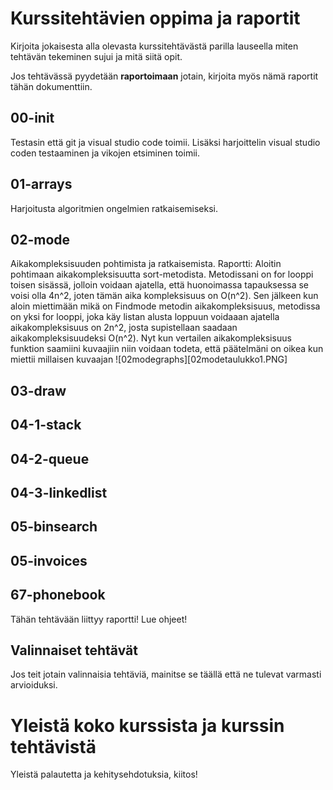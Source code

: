 # Kurssitehtävien oppima ja raportit

Kirjoita jokaisesta alla olevasta kurssitehtävästä parilla lauseella miten tehtävän tekeminen sujui ja mitä siitä opit.

Jos tehtävässä pyydetään **raportoimaan** jotain, kirjoita myös nämä raportit tähän dokumenttiin.

## 00-init
Testasin että git ja visual studio code toimii. Lisäksi harjoittelin visual studio coden testaaminen ja vikojen etsiminen toimii.
## 01-arrays
Harjoitusta algoritmien ongelmien ratkaisemiseksi. 
## 02-mode
Aikakompleksisuuden pohtimista ja ratkaisemista.
Raportti:
Aloitin pohtimaan aikakompleksisuutta sort-metodista. Metodissani on for looppi toisen sisässä, jolloin voidaan ajatella, että huonoimassa tapauksessa se voisi olla 4n^2, joten tämän aika kompleksisuus on O(n^2).
Sen jälkeen kun aloin miettimään mikä on Findmode metodin aikakompleksisuus, metodissa on yksi for looppi, joka käy listan alusta loppuun voidaaan ajatella aikakompleksisuus on 2n^2, josta supistellaan saadaan aikakompleksisuudeksi O(n^2). Nyt kun vertailen aikakompleksisuus funktion saamiini kuvaajiin niin voidaan todeta, että päätelmäni on oikea kun miettii millaisen kuvaajan 
![02modegraphs][02modetaulukko1.PNG]
## 03-draw



## 04-1-stack


## 04-2-queue


## 04-3-linkedlist


## 05-binsearch


## 05-invoices


## 67-phonebook

Tähän tehtävään liittyy raportti! Lue ohjeet!

## Valinnaiset tehtävät

Jos teit jotain valinnaisia tehtäviä, mainitse se täällä että ne tulevat varmasti arvioiduksi.

# Yleistä koko kurssista ja kurssin tehtävistä

Yleistä palautetta ja kehitysehdotuksia, kiitos!
